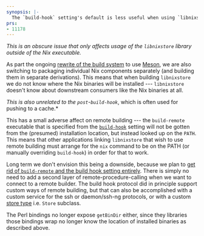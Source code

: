 ```yaml
---
synopsis: |-
  The `build-hook` setting's default is less useful when using `libnixstore` as a library
prs:
- 11178
---
```


*This is an obscure issue that only affects usage of the `libnixstore` library outside of the Nix executable.*

As part the ongoing [rewrite of the build system](https://github.com/NixOS/nix/issues/2503) to use [Meson](https://mesonbuild.com/), we are also switching to packaging individual Nix components separately (and building them in separate derivations).
This means that when building `libnixstore` we do not know where the Nix binaries will be installed --- `libnixstore` doesn't know about downstream consumers like the Nix binaries at all.

*This is also unrelated to the _`post`_-`build-hook`*, which is often used for pushing to a cache.*

This has a small adverse affect on remote building --- the `build-remote` executable that is specified from the [`build-hook`](@docroot@/command-ref/conf-file.md#conf-build-hook) setting will not be gotten from the (presumed) installation location, but instead looked up on the `PATH`.
This means that other applications linking `libnixstore` that wish to use remote building must arrange for the `nix` command to be on the PATH (or manually overriding `build-hook`) in order for that to work.

Long term we don't envision this being a downside, because we plan to [get rid of `build-remote` and the build hook setting entirely](https://github.com/NixOS/nix/issues/1221).
There is simply no need to add a second layer of remote-procedure-calling when we want to connect to a remote builder.
The build hook protocol did in principle support custom ways of remote building, but that can also be accomplished with a custom service for the ssh or daemon/ssh-ng protocols, or with a custom [store type](@docroot@/store/types/) i.e. `Store` subclass. <!-- we normally don't mention classes, but consider that this release note is about a library use case -->

The Perl bindings no longer expose `getBinDir` either, since they libraries those bindings wrap no longer know the location of installed binaries as described above.
